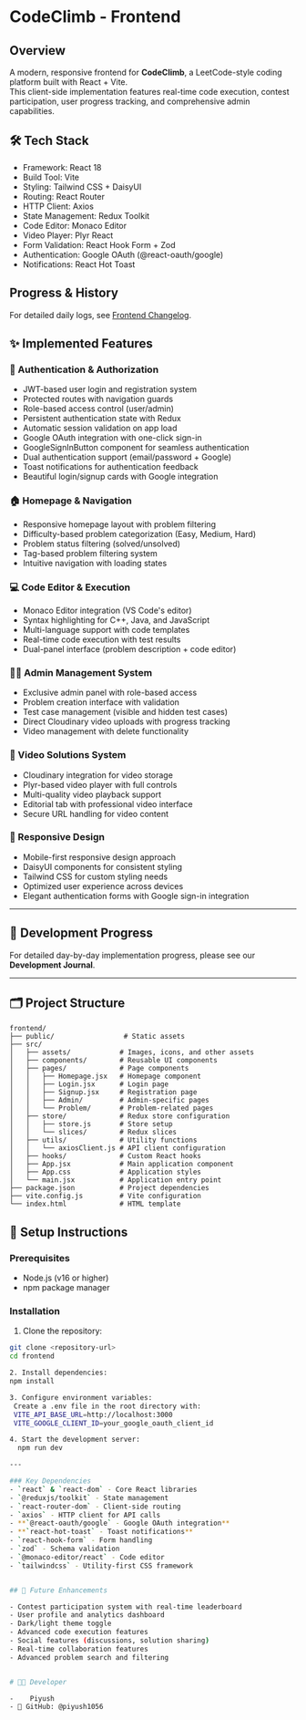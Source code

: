 # CodeClimb - Frontend

## Overview
A modern, responsive frontend for **CodeClimb**, a LeetCode-style coding platform built with React + Vite.  
This client-side implementation features real-time code execution, contest participation, user progress tracking, and comprehensive admin capabilities.



## 🛠️ Tech Stack
- Framework: React 18  
- Build Tool: Vite  
- Styling: Tailwind CSS + DaisyUI  
- Routing: React Router  
- HTTP Client: Axios  
- State Management: Redux Toolkit  
- Code Editor: Monaco Editor  
- Video Player: Plyr React  
- Form Validation: React Hook Form + Zod  
- Authentication: Google OAuth (@react-oauth/google)
- Notifications: React Hot Toast

## Progress & History
For detailed daily logs, see [Frontend Changelog](docs/FRONTEND_CHANGELOG.md).


## ✨ Implemented Features

### 🔐 Authentication & Authorization
- JWT-based user login and registration system  
- Protected routes with navigation guards  
- Role-based access control (user/admin)  
- Persistent authentication state with Redux  
- Automatic session validation on app load  
- Google OAuth integration with one-click sign-in
- GoogleSignInButton component for seamless authentication
- Dual authentication support (email/password + Google)
- Toast notifications for authentication feedback
- Beautiful login/signup cards with Google integration

### 🏠 Homepage & Navigation
- Responsive homepage layout with problem filtering  
- Difficulty-based problem categorization (Easy, Medium, Hard)  
- Problem status filtering (solved/unsolved)  
- Tag-based problem filtering system  
- Intuitive navigation with loading states  

### 💻 Code Editor & Execution
- Monaco Editor integration (VS Code's editor)  
- Syntax highlighting for C++, Java, and JavaScript  
- Multi-language support with code templates  
- Real-time code execution with test results  
- Dual-panel interface (problem description + code editor)  

### 👨‍💼 Admin Management System
- Exclusive admin panel with role-based access  
- Problem creation interface with validation  
- Test case management (visible and hidden test cases)  
- Direct Cloudinary video uploads with progress tracking  
- Video management with delete functionality  

### 🎥 Video Solutions System
- Cloudinary integration for video storage  
- Plyr-based video player with full controls  
- Multi-quality video playback support  
- Editorial tab with professional video interface  
- Secure URL handling for video content  

### 📱 Responsive Design
- Mobile-first responsive design approach  
- DaisyUI components for consistent styling  
- Tailwind CSS for custom styling needs  
- Optimized user experience across devices  
- Elegant authentication forms with Google sign-in integration

---

## 📖 Development Progress
For detailed day-by-day implementation progress, please see our **Development Journal**.

---

## 🗂️ Project Structure

```
frontend/
├── public/                 # Static assets
├── src/
│   ├── assets/            # Images, icons, and other assets
│   ├── components/        # Reusable UI components
│   ├── pages/             # Page components
│   │   ├── Homepage.jsx   # Homepage component
│   │   ├── Login.jsx      # Login page
│   │   ├── Signup.jsx     # Registration page
│   │   ├── Admin/         # Admin-specific pages
│   │   └── Problem/       # Problem-related pages
│   ├── store/             # Redux store configuration
│   │   ├── store.js       # Store setup
│   │   └── slices/        # Redux slices
│   ├── utils/             # Utility functions
│   │   └── axiosClient.js # API client configuration
│   ├── hooks/             # Custom React hooks
│   ├── App.jsx            # Main application component
│   ├── App.css            # Application styles
│   └── main.jsx           # Application entry point
├── package.json           # Project dependencies
├── vite.config.js         # Vite configuration
└── index.html             # HTML template

```

## 🚀 Setup Instructions

### Prerequisites
- Node.js (v16 or higher)  
- npm  package manager  

### Installation

1. Clone the repository:
```bash
git clone <repository-url>
cd frontend

2. Install dependencies:
npm install

3. Configure environment variables:
 Create a .env file in the root directory with:
 VITE_API_BASE_URL=http://localhost:3000
 VITE_GOOGLE_CLIENT_ID=your_google_oauth_client_id

4. Start the development server:
  npm run dev

---

### Key Dependencies
- `react` & `react-dom` - Core React libraries
- `@reduxjs/toolkit` - State management
- `react-router-dom` - Client-side routing
- `axios` - HTTP client for API calls
- **`@react-oauth/google` - Google OAuth integration**
- **`react-hot-toast` - Toast notifications**
- `react-hook-form` - Form handling
- `zod` - Schema validation
- `@monaco-editor/react` - Code editor
- `tailwindcss` - Utility-first CSS framework


## 🔮 Future Enhancements

- Contest participation system with real-time leaderboard  
- User profile and analytics dashboard  
- Dark/light theme toggle  
- Advanced code execution features  
- Social features (discussions, solution sharing)   
- Real-time collaboration features  
- Advanced problem search and filtering  


# 👨‍💻 Developer

-    Piyush
- 🔗 GitHub: @piyush1056